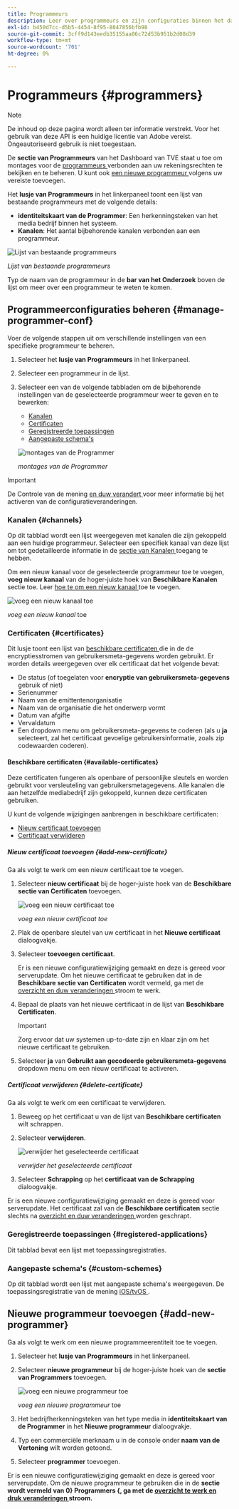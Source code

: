 ```yaml
---
title: Programmeurs
description: Leer over programmeurs en zijn configuraties binnen het dashboard van TVE.
exl-id: b450d7cc-d5b5-4454-8f95-8047856bfb98
source-git-commit: 3cff9d143eedb35155aa06c72d53b951b2d08d39
workflow-type: tm+mt
source-wordcount: '701'
ht-degree: 0%

---
```


# Programmeurs {#programmers}

>[!NOTE]
>
>De inhoud op deze pagina wordt alleen ter informatie verstrekt. Voor het gebruik van deze API is een huidige licentie van Adobe vereist. Ongeautoriseerd gebruik is niet toegestaan.

De **sectie van Programmeurs** van het Dashboard van TVE staat u toe om montages voor de [ programmeurs ](/help/authentication/glossary.md#programmer) verbonden aan uw rekeningsrechten te bekijken en te beheren. U kunt ook [ een nieuwe programmeur ](#add-new-programmer) volgens uw vereiste toevoegen.

Het **lusje van Programmeurs** in het linkerpaneel toont een lijst van bestaande programmeurs met de volgende details:

* **identiteitskaart van de Programmer**: Een herkenningsteken van het media bedrijf binnen het systeem.
* **Kanalen**: Het aantal bijbehorende kanalen verbonden aan een programmeur.

![ Lijst van bestaande programmeurs ](assets/programmers-list.png)

*Lijst van bestaande programmeurs*

Typ de naam van de programmeur in de **bar van het Onderzoek** boven de lijst om meer over een programmeur te weten te komen.

## Programmeerconfiguraties beheren {#manage-programmer-conf}

Voer de volgende stappen uit om verschillende instellingen van een specifieke programmeur te beheren.

1. Selecteer het **lusje van Programmeurs** in het linkerpaneel.
1. Selecteer een programmeur in de lijst.
1. Selecteer een van de volgende tabbladen om de bijbehorende instellingen van de geselecteerde programmeur weer te geven en te bewerken:

   * [Kanalen](#channels)
   * [Certificaten](#certificates)
   * [Geregistreerde toepassingen](#registered-applications)
   * [Aangepaste schema&#39;s](#custom-schemes)

   ![ montages van de Programmer ](assets/programmer-settings.png)

   *montages van de Programmer*

>[!IMPORTANT]
>
> De Controle van de mening [ en duw verandert ](/help/authentication/tve-dashboard-review-push-changes.md) voor meer informatie bij het activeren van de configuratieveranderingen.

### Kanalen {#channels}

Op dit tabblad wordt een lijst weergegeven met kanalen die zijn gekoppeld aan een huidige programmeur. Selecteer een specifiek kanaal van deze lijst om tot gedetailleerde informatie in de [ sectie van Kanalen ](/help/authentication/tve-dashboard-channels.md) toegang te hebben.

Om een nieuw kanaal voor de geselecteerde programmeur toe te voegen, **voeg nieuw kanaal** van de hoger-juiste hoek van **Beschikbare Kanalen** sectie toe. Leer [ hoe te om een nieuw kanaal ](/help/authentication/tve-dashboard-channels.md#add-new-channel) toe te voegen.

![ voeg een nieuw kanaal ](assets/programmers-channels.png) toe

*voeg een nieuw kanaal* toe

### Certificaten {#certificates}

Dit lusje toont een lijst van [ beschikbare certificaten ](#available-certificates) die in de de encryptiesstromen van gebruikersmeta-gegevens worden gebruikt. Er worden details weergegeven over elk certificaat dat het volgende bevat:

* De status (of toegelaten voor **encryptie van gebruikersmeta-gegevens** gebruik of niet)
* Serienummer
* Naam van de emittentenorganisatie
* Naam van de organisatie die het onderwerp vormt
* Datum van afgifte
* Vervaldatum
* Een dropdown menu om gebruikersmeta-gegevens te coderen (als u **ja** selecteert, zal het certificaat gevoelige gebruikersinformatie, zoals zip codewaarden coderen).

#### Beschikbare certificaten {#available-certificates}

Deze certificaten fungeren als openbare of persoonlijke sleutels en worden gebruikt voor versleuteling van gebruikersmetagegevens. Alle kanalen die aan hetzelfde mediabedrijf zijn gekoppeld, kunnen deze certificaten gebruiken.

U kunt de volgende wijzigingen aanbrengen in beschikbare certificaten:

* [Nieuw certificaat toevoegen](#add-new-certificate)
* [Certificaat verwijderen](#delete-certificate)

##### Nieuw certificaat toevoegen {#add-new-certificate}

Ga als volgt te werk om een nieuw certificaat toe te voegen.

1. Selecteer **nieuw certificaat** bij de hoger-juiste hoek van de **Beschikbare sectie van Certificaten** toevoegen.

   ![ voeg een nieuw certificaat toe ](assets/programmer-add-new-certificate.png)

   *voeg een nieuw certificaat toe*

1. Plak de openbare sleutel van uw certificaat in het **Nieuwe certificaat** dialoogvakje.
1. Selecteer **toevoegen certificaat**.

   Er is een nieuwe configuratiewijziging gemaakt en deze is gereed voor serverupdate. Om het nieuwe certificaat te gebruiken dat in de **Beschikbare sectie van Certificaten** wordt vermeld, ga met de [ overzicht en duw veranderingen ](/help/authentication/tve-dashboard-review-push-changes.md) stroom te werk.

1. Bepaal de plaats van het nieuwe certificaat in de lijst van **Beschikbare Certificaten**.

   >[!IMPORTANT]
   >
   > Zorg ervoor dat uw systemen up-to-date zijn en klaar zijn om het nieuwe certificaat te gebruiken.

1. Selecteer **ja** van **Gebruikt aan gecodeerde gebruikersmeta-gegevens** dropdown menu om een nieuw certificaat te activeren.

##### Certificaat verwijderen {#delete-certificate}

Ga als volgt te werk om een certificaat te verwijderen.

1. Beweeg op het certificaat u van de lijst van **Beschikbare certificaten** wilt schrappen.
1. Selecteer **verwijderen**.

   ![ verwijder het geselecteerde certificaat ](assets/programmer-remove-certificate.png)

   *verwijder het geselecteerde certificaat*

1. Selecteer **Schrapping** op het **certificaat van de Schrapping** dialoogvakje.

Er is een nieuwe configuratiewijziging gemaakt en deze is gereed voor serverupdate. Het certificaat zal van de **Beschikbare certificaten** sectie slechts na [ overzicht en duw veranderingen ](/help/authentication/tve-dashboard-review-push-changes.md) worden geschrapt.

### Geregistreerde toepassingen {#registered-applications}

Dit tabblad bevat een lijst met toepassingsregistraties.

### Aangepaste schema&#39;s {#custom-schemes}

Op dit tabblad wordt een lijst met aangepaste schema&#39;s weergegeven. De toepassingsregistratie van de mening [ iOS/tvOS ](/help/authentication/iostvos-application-registration.md).

## Nieuwe programmeur toevoegen {#add-new-programmer}

Ga als volgt te werk om een nieuwe programmeerentiteit toe te voegen.

1. Selecteer het **lusje van Programmeurs** in het linkerpaneel.
1. Selecteer **nieuwe programmeur** bij de hoger-juiste hoek van de **sectie van Programmers** toevoegen.

   ![ voeg een nieuwe programmeur ](assets/add-new-programmer.png) toe

   *voeg een nieuwe programmeur* toe

1. Het bedrijfherkenningsteken van het type media in **identiteitskaart van de Programmer** in het **Nieuwe programmeur** dialoogvakje.
1. Typ een commerciële merknaam u in de console onder **naam van de Vertoning** wilt worden getoond.
1. Selecteer **programmer** toevoegen.

Er is een nieuwe configuratiewijziging gemaakt en deze is gereed voor serverupdate. Om de nieuwe programmeur te gebruiken die in de **sectie wordt vermeld van 0} Programmers {, ga met de [ overzicht te werk en druk veranderingen ](/help/authentication/tve-dashboard-review-push-changes.md) stroom.**
